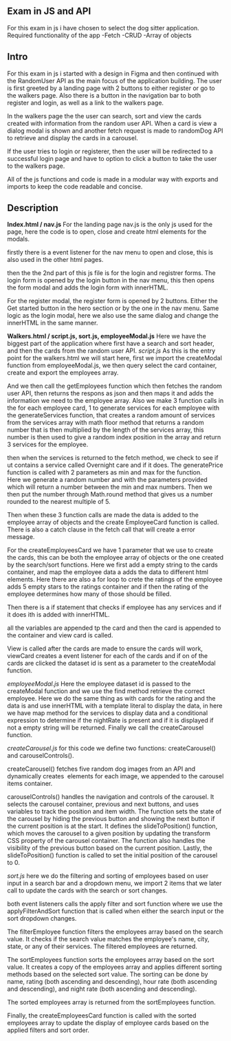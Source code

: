 ## Exam in JS and API

For this exam in js i have chosen to select the dog sitter application.
Required functionality of the app
-Fetch
-CRUD
-Array of objects

## Intro

For this exam in js i started with a design in Figma and then continued with the RandomUser API as the main focus of the application building. The user is first greeted by a landing page with 2 buttons to either register or go to the walkers page.
Also there is a button in the navigation bar to both register and login, as well as a link to the walkers page.

In the walkers page the the user can search, sort and view the cards created with information from the random user API. When a card is view a dialog modal is shown and another fetch request is made to randomDog API to retrieve and display the cards in a carousel.

If the user tries to login or registerer, then the user will be redirected to a successful login page and have to option to click a button to take the user to the walkers page.

All of the js functions and code is made in a modular way with exports and imports to keep the code readable and concise.

## Description

**Index.html / nav.js**
For the landing page nav.js is the only js used for the page, here the code is to open, close and create html elements for the modals.

firstly there is a event listener for the nav menu to open and close, this is also used in the other html pages.

then the the 2nd part of this js file is for the login and registrer forms. The login form is opened by the login button in the nav menu, this then opens the form modal and adds the login form with innerHTML.

For the register modal, the register form is opened by 2 buttons. Either the Get started button in the hero section or by the one in the nav menu. Same logic as the login modal, here we also use the same dialog and change the innerHTML in the same manner.

**Walkers.html / script.js, sort.js, employeeModal.js**
Here we have the biggest part of the application where first have a search and sort header, and then the cards from the random user API.
_script.js_
As this is the entry point for the walkers.html we will start here, first we import the createModal function from employeeModal.js, we then query select the card container, create and export the employees array.

And we then call the getEmployees function which then fetches the random user API, then returns the respons as json and then maps it and adds the information we need to the employee array.
Also we make 3 function calls in the for each employee card, 1 to generate services for each employee with the generateServices function, that creates a random amount of services from the services array with math floor method that returns a random number that is then multiplied by the length of the services array, this number is then used to give a random index position in the array and return 3 services for the employee.

then when the services is returned to the fetch method, we check to see if ut contains a service called Overnight care and if it does. The generatePrice function is called with 2 parameters as min and max for the function.  
Here we generate a random number and with the parameters provided which will return a number between the min and max numbers. Then we then put the number through Math.round method that gives us a number rounded to the nearest multiple of 5.

Then when these 3 function calls are made the data is added to the employee array of objects and the create EmployeeCard function is called. There is also a catch clause in the fetch call that will create a error message.

For the createEmployeesCard we have 1 parameter that we use to create the cards, this can be both the employee array of objects or the one created by the search/sort functions.
Here we first add a empty string to the cards container, and map the employee data a adds the data to different html elements. Here there are also a for loop to crete the ratings of the employee adds 5 empty stars to the ratings container and if then the rating of the employee determines how many of those should be filled.

Then there is a if statement that checks if employee has any services and if it does ith is added with innerHTML.

all the variables are appended tp the card and then the card is appended to the container and view card is called.

View is called after the cards are made to ensure the cards will work, viewCard creates a event listener for each of the cards and if on of the cards are clicked the dataset id is sent as a parameter to the createModal function.

_employeeModal.js_
Here the employee dataset id is passed to the createModal function and we use the find method retrieve the correct employee. Here we do the same thing as with cards for the rating and the data is and use innerHTML with a template literal to display the data, in here we have map method for the services to display data and a conditional expression to determine if the nightRate is present and if it is displayed if not a empty string will be returned. Finally we call the createCarousel function.

_createCarousel.js_
for this code we define two functions: createCarousel() and carouselControls().

createCarousel() fetches five random dog images from an API and dynamically creates <img> elements for each image, we appended to the carousel items container.

carouselControls() handles the navigation and controls of the carousel. It selects the carousel container, previous and next buttons, and uses variables to track the position and item width. The function sets the state of the carousel by hiding the previous button and showing the next button if the current position is at the start. It defines the slideToPosition() function, which moves the carousel to a given position by updating the transform CSS property of the carousel container. The function also handles the visibility of the previous button based on the current position. Lastly, the slideToPosition() function is called to set the initial position of the carousel to 0.

_sort.js_
here we do the filtering and sorting of employees based on user input in a search bar and a dropdown menu, we import 2 items that we later call to update the cards with the search or sort changes.

both event listeners calls the apply filter and sort function where we use the applyFilterAndSort function that is called when either the search input or the sort dropdown changes.

The filterEmployee function filters the employees array based on the search value. It checks if the search value matches the employee's name, city, state, or any of their services. The filtered employees are returned.

The sortEmployees function sorts the employees array based on the sort value. It creates a copy of the employees array and applies different sorting methods based on the selected sort value. The sorting can be done by name, rating (both ascending and descending), hour rate (both ascending and descending), and night rate (both ascending and descending).

The sorted employees array is returned from the sortEmployees function.

Finally, the createEmployeesCard function is called with the sorted employees array to update the display of employee cards based on the applied filters and sort order.
